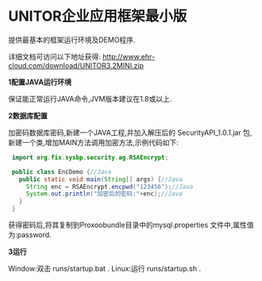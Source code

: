 # UNITOR企业应用框架最小版
提供最基本的框架运行环境及DEMO程序.

详细文档可访问以下地址获得:
http://www.ehr-cloud.com/download/UNITOR3.2MINI.zip

**1配置JAVA运行环境**

  保证能正常运行JAVA命令,JVM版本建议在1.8或以上.

**2数据库配置**

  加密码数据库密码,新建一个JAVA工程,并加入解压后的 SecurityAPI_1.0.1.jar 包,新建一个类,增加MAIN方法调用加密方法,示例代码如下:
 ```java
  import org.fix.sysbp.security.ag.RSAEncrypt;

  public class EncDemo {//Java
    public static void main(String[] args) {//Java
      String enc = RSAEncrypt.encpwd("123456");//Java
      System.out.println("加密后的密码:"+enc);//Java
    }
  }
 ```
  获得密码后,将其复制到Proxoobundle目录中的mysql.properties 文件中,属性值为:password.
  
**3运行**

  Window:双击 runs/startup.bat .
  Linux:运行 runs/startup.sh .
  
  
